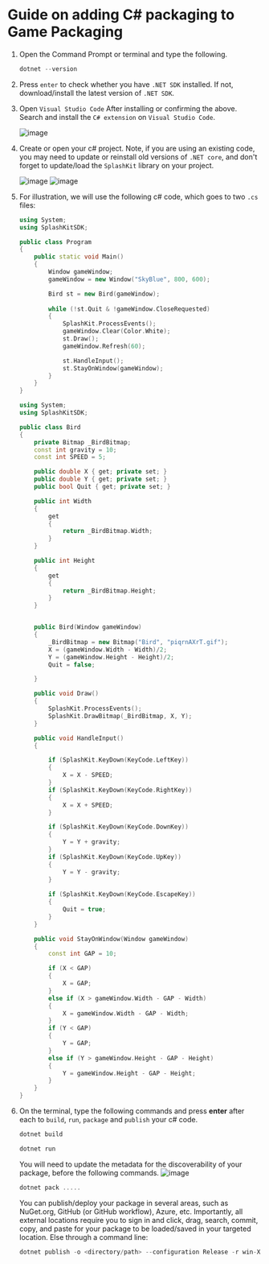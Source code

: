 # Guide on adding C# packaging to Game Packaging

1. Open the Command Prompt or terminal and type the following.

    ```cpp
    dotnet --version
    ```

2. Press `enter` to check whether you have `.NET SDK` installed. If not, download/install the latest version of `.NET SDK`.

3. Open `Visual Studio Code` After installing or confirming the above. Search and install the `C# extension` on `Visual Studio Code`.

    ![image](publ0/case.png)

4. Create or open your c# project. Note, if you are using an existing code, you may need to update or reinstall old versions of `.NET core`, and don't forget to update/load the `SplashKit` library on your project.

    ![image](publ/case.png)
    ![image](publ2/case.png)

5. For illustration, we will use the following c# code, which goes to two `.cs` files:

    ```cpp
    using System;
    using SplashKitSDK;

    public class Program
    {
        public static void Main()
        {
            Window gameWindow;
            gameWindow = new Window("SkyBlue", 800, 600);

            Bird st = new Bird(gameWindow);
            
            while (!st.Quit & !gameWindow.CloseRequested)
            {
                SplashKit.ProcessEvents();
                gameWindow.Clear(Color.White);
                st.Draw();
                gameWindow.Refresh(60);

                st.HandleInput();
                st.StayOnWindow(gameWindow);
            }
        }
    }
    ```

    ```cpp
    using System;
    using SplashKitSDK;

    public class Bird
    {
        private Bitmap _BirdBitmap;
        const int gravity = 10;
        const int SPEED = 5;

        public double X { get; private set; }
        public double Y { get; private set; }
        public bool Quit { get; private set; }

        public int Width
        {
            get
            {
                return _BirdBitmap.Width;
            }
        }

        public int Height
        {
            get
            {
                return _BirdBitmap.Height;
            }
        }


        public Bird(Window gameWindow)
        {    
            _BirdBitmap = new Bitmap("Bird", "piqrnAXrT.gif");
            X = (gameWindow.Width - Width)/2;
            Y = (gameWindow.Height - Height)/2;        
            Quit = false;

        }

        public void Draw()
        {
            SplashKit.ProcessEvents();
            SplashKit.DrawBitmap(_BirdBitmap, X, Y);
        }

        public void HandleInput()
        {

            if (SplashKit.KeyDown(KeyCode.LeftKey))
            {
                X = X - SPEED;
            }
            if (SplashKit.KeyDown(KeyCode.RightKey))
            {
                X = X + SPEED;
            }

            if (SplashKit.KeyDown(KeyCode.DownKey))
            {
                Y = Y + gravity;
            }
            if (SplashKit.KeyDown(KeyCode.UpKey))
            {
                Y = Y - gravity;
            }
            
            if (SplashKit.KeyDown(KeyCode.EscapeKey))
            {
                Quit = true;
            }
        }

        public void StayOnWindow(Window gameWindow)
        {
            const int GAP = 10;

            if (X < GAP)
            {
                X = GAP;
            }
            else if (X > gameWindow.Width - GAP - Width)
            {
                X = gameWindow.Width - GAP - Width;
            }
            if (Y < GAP)
            {
                Y = GAP;
            }
            else if (Y > gameWindow.Height - GAP - Height)
            {
                Y = gameWindow.Height - GAP - Height;
            }
        }
    } 
    ```

6. On the terminal, type the following commands and press **enter** after each to `build`, `run`, `package` and `publish` your c# code.

    ```cpp
    dotnet build
    ```

    ```cpp
    dotnet run
    ```

    You will need to update the metadata for the discoverability of your package, before the following commands.
    ![image](publ2/case.png)

    ```cpp
    dotnet pack .....
    ```

    You can publish/deploy your package in several areas, such as NuGet.org, GitHub (or GitHub workflow), Azure, etc. Importantly, all external locations require you to sign in and click, drag, search, commit, copy, and paste for your package to be loaded/saved in your targeted location. Else through a command line:

    ```cpp
    dotnet publish -o <directory/path> --configuration Release -r win-X64 --no-self-contained --version-suffix <version-number>
    ```
